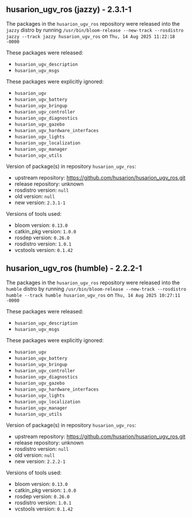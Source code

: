 ## husarion_ugv_ros (jazzy) - 2.3.1-1

The packages in the `husarion_ugv_ros` repository were released into the `jazzy` distro by running `/usr/bin/bloom-release --new-track --rosdistro jazzy --track jazzy husarion_ugv_ros` on `Thu, 14 Aug 2025 11:22:18 -0000`

These packages were released:
- `husarion_ugv_description`
- `husarion_ugv_msgs`

These packages were explicitly ignored:
- `husarion_ugv`
- `husarion_ugv_battery`
- `husarion_ugv_bringup`
- `husarion_ugv_controller`
- `husarion_ugv_diagnostics`
- `husarion_ugv_gazebo`
- `husarion_ugv_hardware_interfaces`
- `husarion_ugv_lights`
- `husarion_ugv_localization`
- `husarion_ugv_manager`
- `husarion_ugv_utils`

Version of package(s) in repository `husarion_ugv_ros`:

- upstream repository: https://github.com/husarion/husarion_ugv_ros.git
- release repository: unknown
- rosdistro version: `null`
- old version: `null`
- new version: `2.3.1-1`

Versions of tools used:

- bloom version: `0.13.0`
- catkin_pkg version: `1.0.0`
- rosdep version: `0.26.0`
- rosdistro version: `1.0.1`
- vcstools version: `0.1.42`


## husarion_ugv_ros (humble) - 2.2.2-1

The packages in the `husarion_ugv_ros` repository were released into the `humble` distro by running `/usr/bin/bloom-release --new-track --rosdistro humble --track humble husarion_ugv_ros` on `Thu, 14 Aug 2025 10:27:11 -0000`

These packages were released:
- `husarion_ugv_description`
- `husarion_ugv_msgs`

These packages were explicitly ignored:
- `husarion_ugv`
- `husarion_ugv_battery`
- `husarion_ugv_bringup`
- `husarion_ugv_controller`
- `husarion_ugv_diagnostics`
- `husarion_ugv_gazebo`
- `husarion_ugv_hardware_interfaces`
- `husarion_ugv_lights`
- `husarion_ugv_localization`
- `husarion_ugv_manager`
- `husarion_ugv_utils`

Version of package(s) in repository `husarion_ugv_ros`:

- upstream repository: https://github.com/husarion/husarion_ugv_ros.git
- release repository: unknown
- rosdistro version: `null`
- old version: `null`
- new version: `2.2.2-1`

Versions of tools used:

- bloom version: `0.13.0`
- catkin_pkg version: `1.0.0`
- rosdep version: `0.26.0`
- rosdistro version: `1.0.1`
- vcstools version: `0.1.42`


